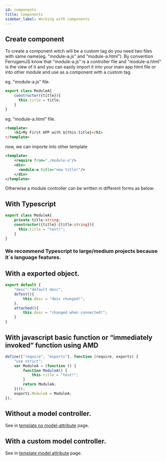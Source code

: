 ```yaml
---
id: components
title: Components
sidebar_label: Working with components
---
```


## Create component

To create a component witch will be a custom tag do you need two files with same name(eg. "module-a.js" and "module-a.html").
By convention FerrugemJS know that "module-a.js" is a controller file and "module-a.html" is the view of it and you can easily import it into your main app html file or into other module and use as a component with a custom tag.

eg. 
"module-a.js" file.
``` js
export class ModuleA{
    constructor({title}){
      this.title = title;
    }
}
```

eg. "module-a.html" file.
``` html
<template>
    <h1>My First APP with ${this.title}</h1>
</template>
```

now, we can importe into other template
``` xml
<template>
    <require from="./module-a"/>
    <div>
      <module-a title="new title!"/>
    </div>
</template>
```
Otherwise a module controller can be written in different forms as below:

## With Typescript

``` typescript
export class ModuleA{
    private title:string;
    constructor({title}:{title:string}){
      this.title = "test!";
    }
}
```
### We recommend Typescript to large/medium projects because it´s language features.

## With a exported object.
``` javascript
export default {
    "desc":"default desc",
    doTest(){
        this.desc = "desc changed!";
    },
    attached(){
        this.desc = "changed when connected!";
    }
}
```

## With javascript basic function or “immediately invoked” function using AMD
``` javascript
define(["require", "exports"], function (require, exports) {
    "use strict";
    var ModuleA = (function () {
        function ModuleA() {
            this.title = "test!";
        }
        return ModuleA;
    }());
    exports.ModuleA = ModuleA;
});
```

## Without a model controller.

See in [template no model-attribute](templating.md#template-no-model-attribute) page.

## With a custom model controller.

See in [template model attribute](templating.md#template-model-attribute) page.